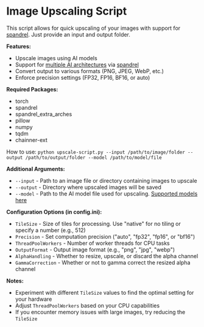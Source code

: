 # Image Upscaling Script

This script allows for quick upscaling of your images with support for [spandrel](https://github.com/chaiNNer-org/spandrel). Just provide an input and output folder.

**Features:**
* Upscale images using AI models
* Support for [multiple AI architectures](https://github.com/chaiNNer-org/spandrel?tab=readme-ov-file#model-architecture-support) via [spandrel](https://github.com/chaiNNer-org/spandrel)
* Convert output to various formats (PNG, JPEG, WebP, etc.)
* Enforce precision settings (FP32, FP16, BF16, or auto)

**Required Packages:**
* torch
* spandrel
* spandrel_extra_arches
* pillow
* numpy
* tqdm
* chainner-ext

How to use: `python upscale-script.py --input /path/to/image/folder --output /path/to/output/folder --model /path/to/model/file`

**Additional Arguments:**
* `--input` - Path to an image file or directory containing images to upscale
* `--output` - Directory where upscaled images will be saved
* `--model` - Path to the AI model file used for upscaling. [Supported models here](https://github.com/chaiNNer-org/spandrel?tab=readme-ov-file#model-architecture-support)

**Configuration Options (in config.ini):**
* `TileSize` - Size of tiles for processing. Use "native" for no tiling or specify a number (e.g., 512)
* `Precision` - Set computation precision ("auto", "fp32", "fp16", or "bf16")
* `ThreadPoolWorkers` - Number of worker threads for CPU tasks
* `OutputFormat` - Output image format (e.g., "png", "jpg", "webp")
* `AlphaHandling` - Whether to resize, upscale, or discard the alpha channel
* `GammaCorrection` - Whether or not to gamma correct the resized alpha channel

**Notes:**
* Experiment with different `TileSize` values to find the optimal setting for your hardware
* Adjust `ThreadPoolWorkers` based on your CPU capabilities
* If you encounter memory issues with large images, try reducing the `TileSize`
